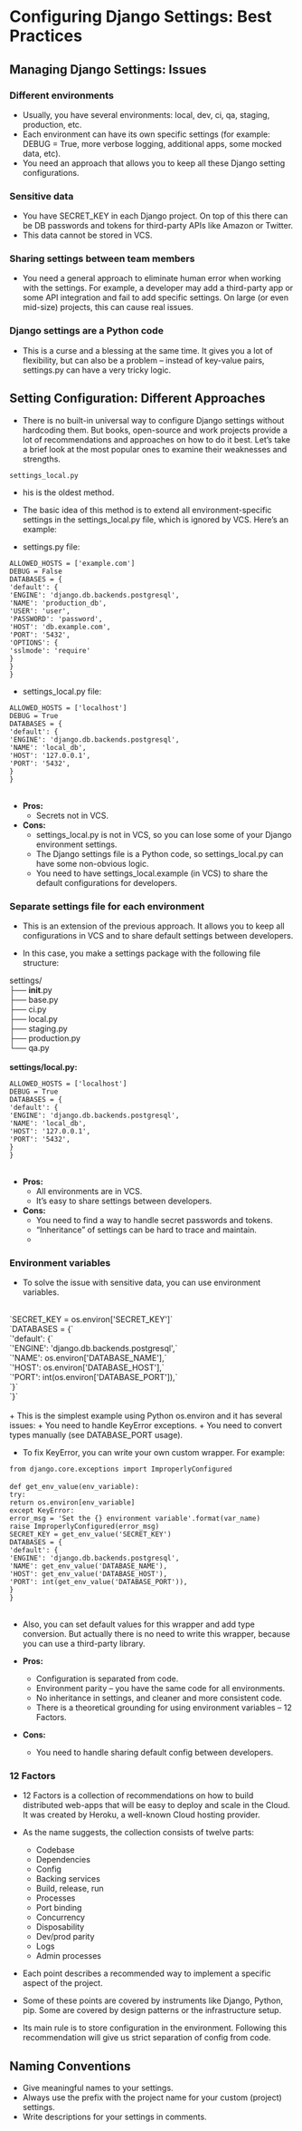 # Configuring Django Settings: Best Practices

## Managing Django Settings: Issues

### Different environments 

+ Usually, you have several environments: local, dev, ci, qa, staging, production, etc. 
+ Each environment can have its own specific settings (for example: DEBUG = True, more verbose logging, additional apps, some mocked data, etc). 
+ You need an approach that allows you to keep all these Django setting configurations.

### Sensitive data

+ You have SECRET_KEY in each Django project. On top of this there can be DB passwords and tokens for third-party APIs like Amazon or Twitter. 
+ This data cannot be stored in VCS.

### Sharing settings between team members

+ You need a general approach to eliminate human error when working with the settings. For example, a developer may add a third-party app or some API integration and fail to add specific settings. On large (or even mid-size) projects, this can cause real issues.

### Django settings are a Python code

+ This is a curse and a blessing at the same time. It gives you a lot of flexibility, but can also be a problem – instead of key-value pairs, settings.py can have a very tricky logic.

## Setting Configuration: Different Approaches

+ There is no built-in universal way to configure Django settings without hardcoding them. But books, open-source and work projects provide a lot of recommendations and approaches on how to do it best. Let’s take a brief look at the most popular ones to examine their weaknesses and strengths.

`settings_local.py`
+ his is the oldest method.
+ The basic idea of this method is to extend all environment-specific settings in the settings_local.py file, which is ignored by VCS. Here’s an example:

+ settings.py file:

`ALLOWED_HOSTS = ['example.com']`<br />
`DEBUG = False`<br />
`DATABASES = {`<br />
    `'default': {`<br />
        `'ENGINE': 'django.db.backends.postgresql',`<br />
        `'NAME': 'production_db',`<br />
        `'USER': 'user',`<br />
        `'PASSWORD': 'password',`<br />
        `'HOST': 'db.example.com',`<br />
        `'PORT': '5432',`<br />
        `'OPTIONS': {`<br />
            `'sslmode': 'require'`<br />
        `}`<br />
    `}`<br />
`}`<br />

+ settings_local.py file:

`ALLOWED_HOSTS = ['localhost']`<br />
`DEBUG = True`<br />
`DATABASES = {`<br />
    `'default': {`<br />
        `'ENGINE': 'django.db.backends.postgresql',`<br />
        `'NAME': 'local_db',`<br />
        `'HOST': '127.0.0.1',`<br />
        `'PORT': '5432',`<br />
    `}`<br />
`}`<br />
<br />
+ **Pros:**
  + Secrets not in VCS.
+ **Cons:**
  + settings_local.py is not in VCS, so you can lose some of your Django environment settings.
  + The Django settings file is a Python code, so settings_local.py can have some non-obvious logic.
  + You need to have settings_local.example (in VCS) to share the default configurations for developers.

### Separate settings file for each environment
+ This is an extension of the previous approach. It allows you to keep all configurations in VCS and to share default settings between developers.

+ In this case, you make a settings package with the following file structure:

settings/<br />
   ├── __init__.py<br />
   ├── base.py<br />
   ├── ci.py<br />
   ├── local.py<br />
   ├── staging.py<br />
   ├── production.py<br />
   └── qa.py<br />
   <br />
**settings/local.py:**

`ALLOWED_HOSTS = ['localhost']`<br />
`DEBUG = True`<br />
`DATABASES = {`<br />
    `'default': {`<br />
        `'ENGINE': 'django.db.backends.postgresql',`<br />
        `'NAME': 'local_db',`<br />
        `'HOST': '127.0.0.1',`<br />
        `'PORT': '5432',`<br />
    `}`<br />
`}`<br />
<br />

+ **Pros:**
  + All environments are in VCS.
  + It’s easy to share settings between developers.
+ **Cons:**
  + You need to find a way to handle secret passwords and tokens.
  + “Inheritance” of settings can be hard to trace and maintain.
  + 
### Environment variables

+ To solve the issue with sensitive data, you can use environment variables.
<br />
`SECRET_KEY = os.environ['SECRET_KEY']`<br />
`DATABASES = {`<br />
    `'default': {`<br />
        `'ENGINE': 'django.db.backends.postgresql',`<br />
        `'NAME': os.environ['DATABASE_NAME'],`<br />
        `'HOST': os.environ['DATABASE_HOST'],`<br />
        `'PORT': int(os.environ['DATABASE_PORT']),`<br />
    `}`<br />
`}`<br />
<br />
+ This is the simplest example using Python os.environ and it has several issues:
  + You need to handle KeyError exceptions.
  + You need to convert types manually (see DATABASE_PORT usage).
 
+ To fix KeyError, you can write your own custom wrapper. For example:

`from django.core.exceptions import ImproperlyConfigured`<br />
<br />
`def get_env_value(env_variable):`<br />
    `try:`<br />
      	`return os.environ[env_variable]`<br />
    `except KeyError:`<br />
        `error_msg = 'Set the {} environment variable'.format(var_name)`<br />
        `raise ImproperlyConfigured(error_msg)`<br />
`SECRET_KEY = get_env_value('SECRET_KEY')`<br />
`DATABASES = {`<br />
    `'default': {`<br />
        `'ENGINE': 'django.db.backends.postgresql',`<br />
        `'NAME': get_env_value('DATABASE_NAME'),`<br />
        `'HOST': get_env_value('DATABASE_HOST'),`<br />
        `'PORT': int(get_env_value('DATABASE_PORT')),`<br />
    `}`<br />
`}`<br />
<br />
+ Also, you can set default values for this wrapper and add type conversion. But actually there is no need to write this wrapper, because you can use a third-party library.

+ **Pros:**
  + Configuration is separated from code.
  + Environment parity – you have the same code for all environments.
  + No inheritance in settings, and cleaner and more consistent code.
  + There is a theoretical grounding for using environment variables – 12 Factors.
+ **Cons:**
  + You need to handle sharing default config between developers.
 
### 12 Factors

+ 12 Factors is a collection of recommendations on how to build distributed web-apps that will be easy to deploy and scale in the Cloud. It was created by Heroku, a well-known Cloud hosting provider.

+ As the name suggests, the collection consists of twelve parts: 
  + Codebase
  + Dependencies
  + Config
  + Backing services
  + Build, release, run
  + Processes
  + Port binding
  + Concurrency
  + Disposability
  + Dev/prod parity
  + Logs
  + Admin processes
  
+ Each point describes a recommended way to implement a specific aspect of the project. 
+ Some of these points are covered by instruments like Django, Python, pip. Some are covered by design patterns or the infrastructure setup. 

+ Its main rule is to store configuration in the environment. Following this recommendation will give us strict separation of config from code.

## Naming Conventions

+ Give meaningful names to your settings.
+ Always use the prefix with the project name for your custom (project) settings.
+ Write descriptions for your settings in comments.

